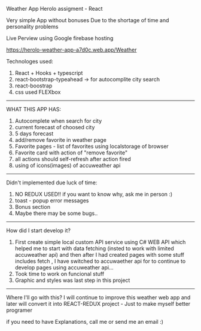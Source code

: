 Weather App Herolo assigment - React

Very simple App without bonuses Due to the shortage of time and personality problems

Live Perview using Google firebase hosting

https://herolo-weather-app-a7d0c.web.app/Weather

Technologes used:

1. React + Hooks + typescript
2. react-bootstrap-typeahead -> for autocomplite city search
3. react-boostrap
4. css used FLEXbox

--------------------------------------------------------------------------------------------------
WHAT THIS APP HAS:

1. Autocomplete when search for city
2. current forecast of choosed city
3. 5 days forecast
4. add/remove favorite in weather page
5. Favorite pages - list of favorites using localstorage of browser
6. Favorite card with action of "remove favorite"
7. all actions should self-refresh  after action fired
8. using of icons(images) of accuweather api
--------------------------------------------------------------------------------------------------

Didn't implemented due luck of time:
1. NO REDUX USED!! if you want to know why, ask me in person :)
2. toast - popup error messages
3. Bonus section
4. Maybe there may be some bugs..

--------------------------------------------------------------------------------------------------
How did I start develop it?
1. First create simple local custom API service using C# WEB API which helped me to start with data fetching (insted to work with limited accuweather api)
    and then after I had created pages with some stuff includes fetch , I have switched to accuwaether api for to continue to develop pages using accuweather api...
3. Took time to work on funcional stuff
4. Graphic and styles was last step in this project

--------------------------------------------------------------------------------------------------

Where I'll go with this?
I will continue to improve this weather web app and later will convert it into REACT-REDUX project - Just to make myself better programer

if you need to have Explanations, call me or send me an email :)
